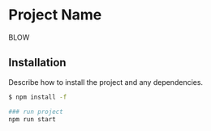 # Project Name

BLOW
## Installation

Describe how to install the project and any dependencies.

```bash
$ npm install -f

### run project
npm run start